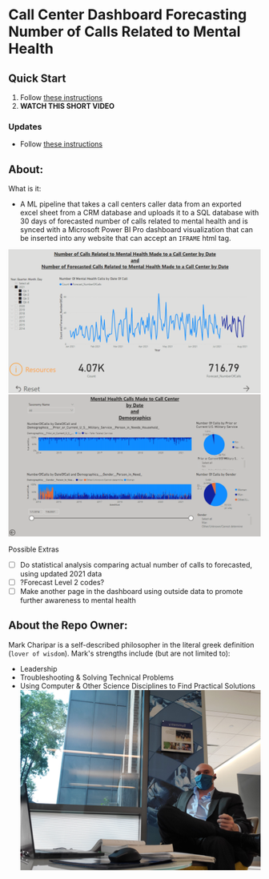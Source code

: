 # Call Center Dashboard Forecasting Number of Calls Related to Mental Health

## Quick Start

1. Follow [these instructions](Initial_Upload_and_Dashboard/README.md)
2. **WATCH THIS SHORT VIDEO** <TO BE DONE TODAY>
    
### Updates
    
- Follow [these instructions](Regular_Update_Upload/README.md)
    
## About:

What is it:

- A ML pipeline that takes a call centers caller data from an exported excel sheet from a CRM database and uploads it to a SQL database with 30 days of forecasted number of calls related to mental health and is synced with a Microsoft Power BI Pro dashboard visualization that can be inserted into any website that can accept an `IFRAME` html tag.

![](Images/Dashboard1.png)
![](Images/Dashboard2.png)
    
Possible Extras
- [ ] Do statistical analysis comparing actual number of calls to forecasted, using updated 2021 data
- [ ] ?Forecast Level 2 codes?
- [ ] Make another page in the dashboard using outside data to promote further awareness to mental health

## About the Repo Owner:
Mark Charipar is a self-described philosopher in the literal greek definition (`lover of wisdom`).
Mark's strengths include (but are not limited to):
- Leadership
- Troubleshooting & Solving Technical Problems
- Using Computer & Other Science Disciplines to Find Practical Solutions
![](Images/suitAtWentz.jpg)
